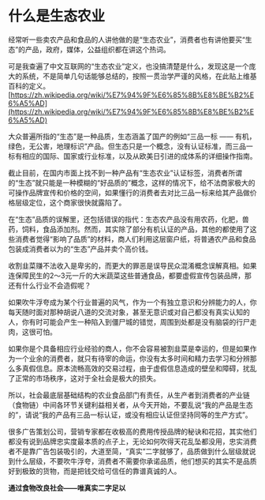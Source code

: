 # 什么是生态农业

经常听一些卖农产品和食品的人讲他做的是“生态农业”，消费者也有讲他要买“生态”的产品，政府，媒体，公益组织都在讲这个热词。

可是我查遍了中文互联网的“生态农业”定义，也没搞清楚是什么，发现这是一个庞大的系统，不是简单几句话能够总结的，按照一贯治学严谨的风格，在此贴上维基百科的定义。  
 [https://zh.wikipedia.org/wiki/%E7%94%9F%E6%85%8B%E8%BE%B2%E6%A5%AD](https://zh.wikipedia.org/wiki/%E7%94%9F%E6%85%8B%E8%BE%B2%E6%A5%AD)

大众普遍所指的“生态”是一种品质，生态涵盖了国产的例如“三品一标 —— 有机，绿色，无公害，地理标识”产品。但生态只是一个概念，没有认证标准，而三品一标有相应的国际、国家或行业标准，以及从欧美日引进的成体系的详细操作指南。

截止目前，在国内市面上找不到一种产品有“生态农业”认证标签，消费者所谓的“生态”就只能是一种模糊的“好品质的”概念，这样的情况下，给不法商家极大的可操作品牌宣传和价格的空间，如果懂行的消费者去对比三品一标来给其产品做价格层级定位，这个商家很快就露陷了。

在“生态”品质的误解里，还包括错误的指代：生态农产品没有用农药，化肥，兽药，饲料，食品添加剂。然而，其实除了部分有机认证的产品，其他的都使用了这些消费者觉得“影响了品质”的材料，商人们利用这层窗户纸，将普通农产品和食品包装成消费者以为的“生态”产品并卖个高价钱。

收割韭菜赚不法收入是卑劣的，而更大的罪恶是误导民众混淆概念误解真相。如果连保障民生的2～3元一斤的大米蔬菜这些普通食品，都要虚假宣传包装品牌，那还有什么行业不会造假呢？

如果吹牛浮夸成为某个行业普遍的风气，作为一个有独立意识和分辨能力的人，你每天随时面对那种胡说八道的交流对象，甚至无意识或对自己都没有真实认知的人，你有时可能会产生一种陷入到僵尸城的错觉，周围到处都是没有脑袋的行尸走肉，这很可怕。

如果你是个具备相应行业经验的商人，你不会容易被割韭菜是幸运的，但是如果作为一个业余的消费者，就只有待宰的命运，你没有太多时间和精力去学习和分辨那么多真假信息。原本流畅高效的交易过程，由于虚假信息造成的壁垒和障碍，扰乱了正常的市场秩序，这对于全社会是极大的损失。

所以，社会最底层基础结构的农业食品部门有责任，从生产者到消费者的产业链（食物链）中间各环节关键利益相关者，从今天开始，不要乱说“我的产品是生态的”，请说“我的产品有三品一标认证，或没有相应认证但坚持同等的生产方式”。

很多广告策划公司，营销专家都在收极高的费用传授品牌的秘诀和花招，其实他们都没有说到品牌忠实度最本质的点子上，无论如何吹得天花乱坠都没用，忠实消费者不是靠广告包装吸引的，大道至简，“真实”二字就够了，品质做到什么层级就说到什么层级，不要吹牛浮夸，消费者不需要你承诺品质，他们想买的其实不是品质好到极致的货物，而是把钱交给可信任的靠谱真诚的人。

**通过食物改良社会——唯真实二字足以**

